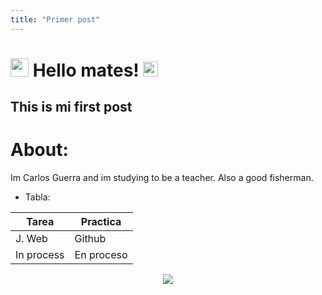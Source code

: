 ```yaml
---
title: "Primer post"
---
```

# <img src="https://github.com/TheDudeThatCode/TheDudeThatCode/blob/master/Assets/Hi.gif" width="29px"> Hello mates!&nbsp;<img src="https://github.com/TheDudeThatCode/TheDudeThatCode/blob/master/Assets/Earth.gif" width="24px">

## This is mi first post

# About: 
 Im Carlos Guerra and im studying to be a teacher.
 Also a good fisherman.
 
* Tabla:

| Tarea         | Practica    |
| ------------- | ----------- |
| J. Web        | Github      |
|In process     | En proceso  |

<p align="center" >  
  <a href="https://github.com/CGuerra2021/github-readme-stats"> 
<img  src="https://github-readme-stats.vercel.app/api?username=CGuerra2021&&show_icons=true&theme=radical"/>
  </a>
  </p>


